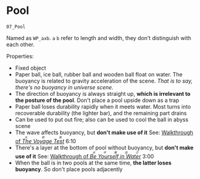 # Pool

`07_Pool`

Named as `WP_axb`. `a` `b` refer to length and width, they don't distinguish with each other.

Properties:

- Fixed object
- Paper ball, ice ball, rubber ball and wooden ball float on water. The buoyancy is related to gravity acceleration of the scene. _That is to say, there's no buoyancy in universe scene._
- The direction of buoyancy is always straight up, **which is irrelevant to the posture of the pool**. Don't place a pool upside down as a trap
- Paper ball loses durability rapidly when it meets water. Most turns into recoverable durability (the lighter bar), and the remaining part drains
- Can be used to put out fire; also can be used to cool the ball in abyss scene
- The wave affects buoyancy, but **don't make use of it**
  See: [Walkthrough of _<ruby>The Voyage Test<rt>大航海</rt></ruby>_](https://www.bilibili.com/video/BV1G5411Y7vQ) 6:10
- There's a layer at the bottom of pool without buoyancy, but **don't make use of it**
  See: [Walkthrough of _<ruby>Be Yourself in Water<rt>水中做自己</rt></ruby>_](https://www.bilibili.com/video/BV1KA411i7e9) 3:00
- When the ball is in two pools at the same time, **the latter loses buoyancy**. So don't place pools adjacently
